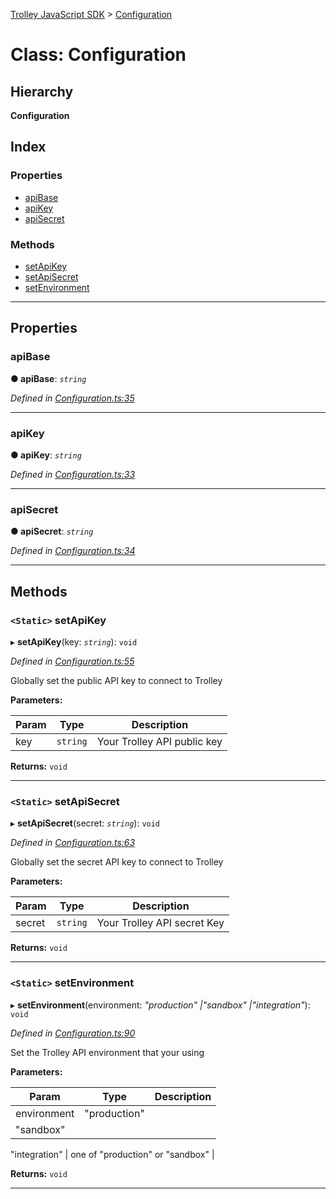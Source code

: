 [Trolley JavaScript SDK](../README.md) > [Configuration](../classes/configuration.md)

# Class: Configuration

## Hierarchy

**Configuration**

## Index

### Properties

* [apiBase](configuration.md#apibase)
* [apiKey](configuration.md#apikey)
* [apiSecret](configuration.md#apisecret)

### Methods

* [setApiKey](configuration.md#setapikey)
* [setApiSecret](configuration.md#setapisecret)
* [setEnvironment](configuration.md#setenvironment)

---

## Properties

<a id="apibase"></a>

###  apiBase

**● apiBase**: *`string`*

*Defined in [Configuration.ts:35](https://github.com/PaymentRails/javascript-sdk/blob/c3121c6/lib/Configuration.ts#L35)*

___
<a id="apikey"></a>

###  apiKey

**● apiKey**: *`string`*

*Defined in [Configuration.ts:33](https://github.com/PaymentRails/javascript-sdk/blob/c3121c6/lib/Configuration.ts#L33)*

___
<a id="apisecret"></a>

###  apiSecret

**● apiSecret**: *`string`*

*Defined in [Configuration.ts:34](https://github.com/PaymentRails/javascript-sdk/blob/c3121c6/lib/Configuration.ts#L34)*

___

## Methods

<a id="setapikey"></a>

### `<Static>` setApiKey

▸ **setApiKey**(key: *`string`*): `void`

*Defined in [Configuration.ts:55](https://github.com/PaymentRails/javascript-sdk/blob/c3121c6/lib/Configuration.ts#L55)*

Globally set the public API key to connect to Trolley

**Parameters:**

| Param | Type | Description |
| ------ | ------ | ------ |
| key | `string` |  Your Trolley API public key |

**Returns:** `void`

___
<a id="setapisecret"></a>

### `<Static>` setApiSecret

▸ **setApiSecret**(secret: *`string`*): `void`

*Defined in [Configuration.ts:63](https://github.com/PaymentRails/javascript-sdk/blob/c3121c6/lib/Configuration.ts#L63)*

Globally set the secret API key to connect to Trolley

**Parameters:**

| Param | Type | Description |
| ------ | ------ | ------ |
| secret | `string` |  Your Trolley API secret Key |

**Returns:** `void`

___
<a id="setenvironment"></a>

### `<Static>` setEnvironment

▸ **setEnvironment**(environment: *"production" |"sandbox" |"integration"*): `void`

*Defined in [Configuration.ts:90](https://github.com/PaymentRails/javascript-sdk/blob/c3121c6/lib/Configuration.ts#L90)*

Set the Trolley API environment that your using

**Parameters:**

| Param | Type | Description |
| ------ | ------ | ------ |
| environment | "production" |
"sandbox" |
"integration"
 |  one of "production" or "sandbox" |

**Returns:** `void`

___

